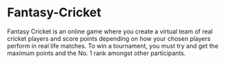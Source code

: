 # Fantasy-Cricket
Fantasy Cricket is an online game where you create a virtual team of real cricket players and score points depending on how your chosen players perform in real life matches.
To win a tournament, you must try and get the maximum points and the No. 1 rank amongst other participants.
